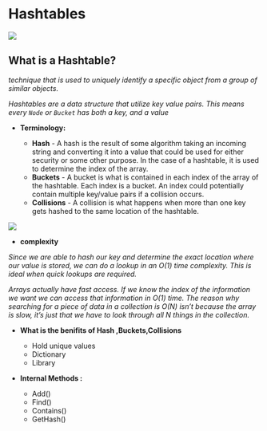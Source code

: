 # Hashtables

![](https://i.imgur.com/bEIWPaQ.png)

## What is a Hashtable?

*technique that is used to uniquely identify a specific object from a group of similar objects.*

*Hashtables are a data structure that utilize key value pairs. This means every `Node` or `Bucket` has both a key, and a value*

* **Terminology:**

    * **Hash** - A hash is the result of some algorithm taking an incoming string and converting it into a value that could be used for either security or some other purpose. In the case of a hashtable, it is used to determine the index of the array.
    * **Buckets** - A bucket is what is contained in each index of the array of the hashtable. Each index is a bucket. An index could potentially contain multiple key/value pairs if a collision occurs.
    * **Collisions** - A collision is what happens when more than one key gets hashed to the same location of the hashtable.


![](https://i.imgur.com/2ON8Kt5.jpeg)

* **complexity**

*Since we are able to hash our key and determine the exact location where our value is stored, we can do a lookup in an O(1) time complexity. This is ideal when quick lookups are required.*

*Arrays actually have fast access. If we know the index of the information we want we can access that information in O(1) time. The reason why searching for a piece of data in a collection is O(N) isn’t because the array is slow, it’s just that we have to look through all N things in the collection.*



* **What is the benifits of Hash ,Buckets,Collisions**
    * Hold unique values
    * Dictionary
    * Library

* **Internal Methods :**
    * Add()
    *  Find()
    * Contains()
    * GetHash()